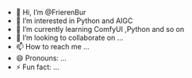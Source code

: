 - 👋 Hi, I’m @FrierenBur
- 👀 I’m interested in Python and AIGC
- 🌱 I’m currently learning ComfyUI ,Python and so on
- 💞️ I’m looking to collaborate on ...
- 📫 How to reach me ...
- 😄 Pronouns: ...
- ⚡ Fun fact: ...

<!---
FrierenBur/FrierenBur is a ✨ special ✨ repository because its `README.md` (this file) appears on your GitHub profile.
You can click the Preview link to take a look at your changes.
--->
